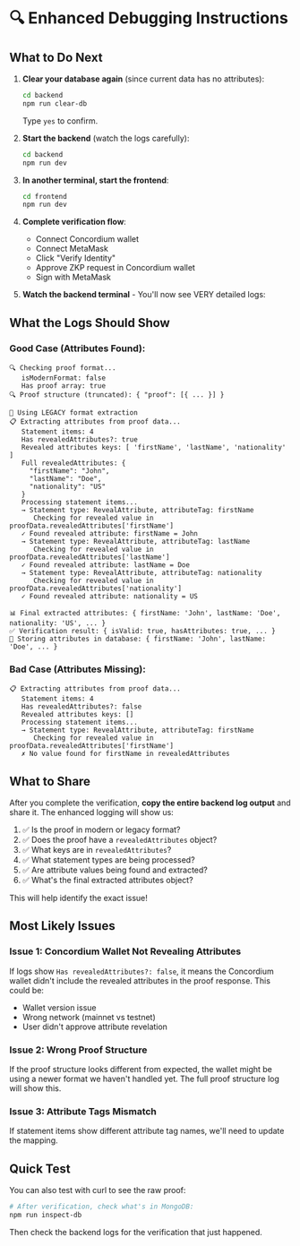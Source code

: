 # 🔍 Enhanced Debugging Instructions

## What to Do Next

1. **Clear your database again** (since current data has no attributes):
   ```bash
   cd backend
   npm run clear-db
   ```
   Type `yes` to confirm.

2. **Start the backend** (watch the logs carefully):
   ```bash
   cd backend
   npm run dev
   ```

3. **In another terminal, start the frontend**:
   ```bash
   cd frontend
   npm run dev
   ```

4. **Complete verification flow**:
   - Connect Concordium wallet
   - Connect MetaMask
   - Click "Verify Identity"
   - Approve ZKP request in Concordium wallet
   - Sign with MetaMask

5. **Watch the backend terminal** - You'll now see VERY detailed logs:

## What the Logs Should Show

### Good Case (Attributes Found):
```
🔍 Checking proof format...
   isModernFormat: false
   Has proof array: true
🔍 Proof structure (truncated): { "proof": [{ ... }] }

📄 Using LEGACY format extraction
📋 Extracting attributes from proof data...
   Statement items: 4
   Has revealedAttributes?: true
   Revealed attributes keys: [ 'firstName', 'lastName', 'nationality' ]
   Full revealedAttributes: {
     "firstName": "John",
     "lastName": "Doe",
     "nationality": "US"
   }
   Processing statement items...
   → Statement type: RevealAttribute, attributeTag: firstName
      Checking for revealed value in proofData.revealedAttributes['firstName']
   ✓ Found revealed attribute: firstName = John
   → Statement type: RevealAttribute, attributeTag: lastName
      Checking for revealed value in proofData.revealedAttributes['lastName']
   ✓ Found revealed attribute: lastName = Doe
   → Statement type: RevealAttribute, attributeTag: nationality
      Checking for revealed value in proofData.revealedAttributes['nationality']
   ✓ Found revealed attribute: nationality = US
   
📊 Final extracted attributes: { firstName: 'John', lastName: 'Doe', nationality: 'US', ... }
✅ Verification result: { isValid: true, hasAttributes: true, ... }
💾 Storing attributes in database: { firstName: 'John', lastName: 'Doe', ... }
```

### Bad Case (Attributes Missing):
```
📋 Extracting attributes from proof data...
   Statement items: 4
   Has revealedAttributes?: false
   Revealed attributes keys: []
   Processing statement items...
   → Statement type: RevealAttribute, attributeTag: firstName
      Checking for revealed value in proofData.revealedAttributes['firstName']
   ✗ No value found for firstName in revealedAttributes
```

## What to Share

After you complete the verification, **copy the entire backend log output** and share it. The enhanced logging will show us:

1. ✅ Is the proof in modern or legacy format?
2. ✅ Does the proof have a `revealedAttributes` object?
3. ✅ What keys are in `revealedAttributes`?
4. ✅ What statement types are being processed?
5. ✅ Are attribute values being found and extracted?
6. ✅ What's the final extracted attributes object?

This will help identify the exact issue!

## Most Likely Issues

### Issue 1: Concordium Wallet Not Revealing Attributes
If logs show `Has revealedAttributes?: false`, it means the Concordium wallet didn't include the revealed attributes in the proof response. This could be:
- Wallet version issue
- Wrong network (mainnet vs testnet)
- User didn't approve attribute revelation

### Issue 2: Wrong Proof Structure
If the proof structure looks different from expected, the wallet might be using a newer format we haven't handled yet. The full proof structure log will show this.

### Issue 3: Attribute Tags Mismatch
If statement items show different attribute tag names, we'll need to update the mapping.

## Quick Test

You can also test with curl to see the raw proof:
```bash
# After verification, check what's in MongoDB:
npm run inspect-db
```

Then check the backend logs for the verification that just happened.
